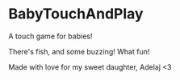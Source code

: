 # BabyTouchAndPlay
A touch game for babies!

There's fish, and some buzzing! What fun!

Made with love for my sweet daughter, Adelaj <3
